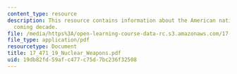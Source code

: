 ```yaml
---
content_type: resource
description: This resource contains information about the American national in the
  coming decade.
file: /media/https%3A/open-learning-course-data-rc.s3.amazonaws.com/17-471-american-national-security-policy-fall-2002/19db82fd59afc477c75d7bc236f32508_17_471_19_Nuclear_Weapons.pdf
file_type: application/pdf
resourcetype: Document
title: 17_471_19_Nuclear_Weapons.pdf
uid: 19db82fd-59af-c477-c75d-7bc236f32508
---
```

